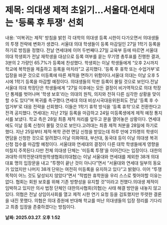 # **제목: 의대생 제적 초읽기…서울대·연세대는 '등록 후 투쟁' 선회**

  내용: '미복귀는 제적' 방침을 밝힌 각 대학의 의대생 등록 시한이 다가오면서 의대생들의 투쟁 전략에 변화가 생겼다. 서울대 의대 학생들이 등록 마감일인 27일 1학기 등록을 하기로 방침을 정했다. 전날 연세대에 이어 두번째다.27일 교육부 등에 따르면 서울대 의대 학생회가 전날 재학생을 대상으로 등록 여부를 묻는 무기명 총투표를 진행한 결과, 3분의 2 가량인 65.7%가 등록에 찬성했다. 학생회는 이날 학생들에게 “오후 2시까지 학교에 복학원을 제출하고 등록을 마치라”고 공지했다. '등록 후 휴학 또는 수업거부'로 입장을 바꾼 것으로 미등록에 따른 제적을 면하기 위함이다.서울대 의대는 이날 오후 5시에 1학기 등록을 마감할 예정이다. 의대생들의 막판 등록이 몰릴 것으로 보인다.전날 서울대 의대 학장단은 학생들에게 “27일 이후에는 모든 결정이 비가역적으로 의대 학장단 통제를 벗어나며 '학생 보호'라는 의대의 원칙, 의지와 전혀 다른 심각한 상황을 맞이할 수도 있다”며 복귀를 촉구했다.연세대 의대 비상시국대응위원회도 전날 '등록 후 수업거부'로 대응 전략을 선회했다. 이들은 1학기 휴학 방식을 '등록 휴학'으로 전환한다고 전격 공지했다. 연세대는 지난 21일 등록을 마감하고 24일 미등록생에게 제적 예정 통지서를 보냈다. 학교 측은 28일 최종 제적 처리를 앞두고 문을 열어놓은 상황이다. 연세대에도 이날 등록 신청이 몰릴 것으로 보인다.고려대는 최종 제적 처분을 28일에 하기로 했다. 지난 25일부터 제적·복학 관련 면담 신청을 받았는데 하루 만에 215명의 학생이 면담을 신청한 것으로 알려졌다.이날 이화여대, 부산대, 동국대 등이 이날 의대생 복귀 신청 접수를 마감할 예정이다. 서울대와 연세대의 결정이 다른 대학 학생들에게 영향을 미칠지 주목된다.다만 전체 의대생 단체는 '미등록 투쟁'을 이어간다는 입장이다. 대한의과대학·의학전문대학원학생협회(의대협)는 이날 서울대와 연세대를 제외한 38개 의대 대표 명의 입장문을 내고 “투쟁이 끝난 것이 아니다”면서 “서울대와 연세대 일부의 동요가 있었지만 나머지 38개 단위는 여전히 미등록을 유지하고 있다”고 밝혔다. 이어 “투쟁 목적이 어느 것도 달성되지 않았다”면서 “적법한 휴학원을 우리 스스로 찢어야할 이유는 없다. 협회는 회원 보호를 위해 기존 방향성을 유지할 것”이라고 전했다.의대생 제적이 임박하고 있지만 의사 법정 단체인 대한의사협회(의협)는 사태 해결 방안을 내놓지 않고 있다. 의협은 전날 상임이사회를 열고 제적 시한 연기 요청 등을 검토했지만 뚜렷한 결론을 내진 못했다. 의협은 의대 증원에 반대해 학교를 떠난 의대생들의 입장 정리를 기다리고 최종 입장을 존중하겠다는 방침이다.

  **날짜: 2025.03.27. 오후 1:52**
